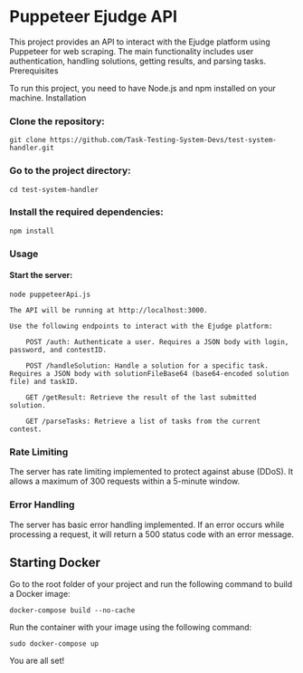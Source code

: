 # Puppeteer Ejudge API

This project provides an API to interact with the Ejudge platform using Puppeteer for web scraping. The main functionality includes user authentication, handling solutions, getting results, and parsing tasks.
Prerequisites

To run this project, you need to have Node.js and npm installed on your machine.
Installation

### Clone the repository:

```
git clone https://github.com/Task-Testing-System-Devs/test-system-handler.git
```

### Go to the project directory:

```
cd test-system-handler
```

### Install the required dependencies:

```
npm install
```

### Usage

#### Start the server:

```
node puppeteerApi.js
```

    The API will be running at http://localhost:3000.

    Use the following endpoints to interact with the Ejudge platform:

        POST /auth: Authenticate a user. Requires a JSON body with login, password, and contestID.

        POST /handleSolution: Handle a solution for a specific task. Requires a JSON body with solutionFileBase64 (base64-encoded solution file) and taskID.

        GET /getResult: Retrieve the result of the last submitted solution.

        GET /parseTasks: Retrieve a list of tasks from the current contest.

### Rate Limiting

The server has rate limiting implemented to protect against abuse (DDoS). It allows a maximum of 300 requests within a 5-minute window.
### Error Handling

The server has basic error handling implemented. If an error occurs while processing a request, it will return a 500 status code with an error message.


## Starting Docker

Go to the root folder of your project and run the following command to build a Docker image:

```
docker-compose build --no-cache
```

Run the container with your image using the following command:

```
sudo docker-compose up
```

You are all set!
